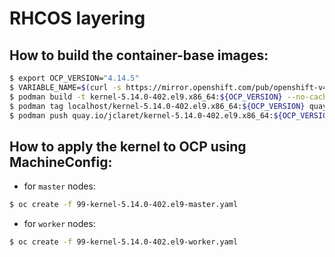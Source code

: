 # RHCOS layering

## How to build the container-base images:

```bash
$ export OCP_VERSION="4.14.5"
$ VARIABLE_NAME=$(curl -s https://mirror.openshift.com/pub/openshift-v4/clients/ocp/$OCP_VERSION/release.txt | grep -m1 'rhel-coreos' | awk -F ' ' '{print $2}')
$ podman build -t kernel-5.14.0-402.el9.x86_64:${OCP_VERSION} --no-cache --build-arg rhel_coreos_release=${VARIABLE_NAME} .
$ podman tag localhost/kernel-5.14.0-402.el9.x86_64:${OCP_VERSION} quay.io/jclaret/kernel-5.14.0-402.el9.x86_64:${OCP_VERSION} 
$ podman push quay.io/jclaret/kernel-5.14.0-402.el9.x86_64:${OCP_VERSION}
```

## How to apply the kernel to OCP using MachineConfig:

- for `master` nodes:

```bash
$ oc create -f 99-kernel-5.14.0-402.el9-master.yaml
```

- for `worker` nodes:

```bash
$ oc create -f 99-kernel-5.14.0-402.el9-worker.yaml
```
